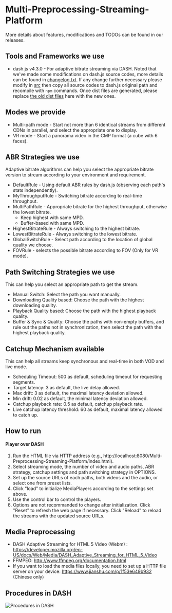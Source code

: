 # Multi-Preprocessing-Streaming-Platform

More details about features, modifications and TODOs can be found in our releases.

## Tools and Frameworks we use

- dash.js v4.3.0 - For adaptive bitrate streaming via DASH.
   Noted that we've made some modifications on dash.js source codes, more details can be found in [changelog.txt](https://github.com/InRaysee/Multi-Preprocessing-Streaming-Platform/blob/main/dash.js/changelog.txt). If any change further necessary please modify in [src](https://github.com/InRaysee/Multi-Preprocessing-Streaming-Platform/blob/main/dash.js/src) then copy all source codes to dash.js original path and recompile with `npm` commands. Once dist files are generated, please replace [the old dist files](https://github.com/InRaysee/Multi-Preprocessing-Streaming-Platform/blob/main/dash.js/dist) here with the new ones.
   
## Modes we provide

- Multi-path mode - Start not more than 6 identical streams from different CDNs in parallel, and select the appropriate one to display.
- VR mode - Start a panorama video in the CMP format (a cube with 6 faces).

## ABR Strategies we use

Adaptive bitrate algorithms can help you select the appropriate bitrate version to stream according to your environment and requirement.

- DefaultRule - Using default ABR rules by dash.js (observing each path's stats independently). 
- MyThroughputRule - Switching bitrate according to real-time throughput.
- MultiPathRule - Appropriate bitrate for the highest throughput, otherwise the lowest bitrate.
   - Keep highest with same MPD.
   - Buffer-based with same MPD.
- HighestBitrateRule - Always switching to the highest bitrate.
- LowestBitrateRule - Always switching to the lowest bitrate.
- GlobalSwitchRule - Select path according to the location of global quality we choose.
- FOVRule - selects the possible bitrate according to FOV (Only for VR mode).

## Path Switching Strategies we use

This can help you select an appropriate path to get the stream.

- Manual Switch: Select the path you want manually.
- Downloading Quality based: Choose the path with the highest downloading quality.
- Playback Quality based: Choose the path with the highest playback quality.
- Buffer & Sync & Quality: Choose the paths with non-empty buffers, and rule out the paths not in synchronization, then select the path with the highest playback quality.

## Catchup Mechanism available

This can help all streams keep synchronous and real-time in both VOD and live mode.

- Scheduling Timeout: 500 as default, scheduling timeout for requesting segments.
- Target latency: 3 as default, the live delay allowed.
- Max drift: 3 as default, the maximal latency deviation allowed.
- Min drift: 0.02 as default, the minimal latency deviation allowed.
- Catchup playback rate: 0.5 as default, catchup playback rate.
- Live catchup latency threshold: 60 as default, maximal latency allowed to catch up.

## How to run

#### Player over DASH

1. Run the HTML file via HTTP address (e.g., http://localhost:8080/Multi-Preprocessing-Streaming-Platform/index.html).
2. Select streaming mode, the number of video and audio paths, ABR strategy, catchup settings and path switching strategy in OPTIONS.
3. Set up the source URLs of each paths, both videos and the audio, or select one from preset lists.
4. Click "load" to initialize MediaPlayers according to the settings set above.
5. Use the control bar to control the players.
6. Options are not recommanded to change after initialization. Click "Reset" to refresh the web page if necessary. Click "Reload" to reload the streams with the updated source URLs.

## Media Preprocessing

- DASH Adaptive Streaming for HTML 5 Video (Webm) : https://developer.mozilla.org/en-US/docs/Web/Media/DASH_Adaptive_Streaming_for_HTML_5_Video
- FFMPEG: http://www.ffmpeg.org/documentation.html
- If you want to load the media files locally, you need to set up a HTTP file server on your device: https://www.jianshu.com/p/1f53e649b932 (Chinese only)

## Procedures in DASH

![Procedures in DASH](https://user-images.githubusercontent.com/42538108/187603592-4633aa55-14cf-46d3-bcea-bdbecd83cdb1.png)


